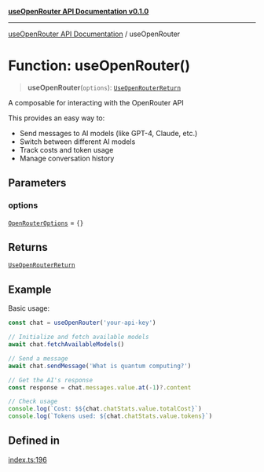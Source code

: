 [**useOpenRouter API Documentation v0.1.0**](../README.md)

***

[useOpenRouter API Documentation](../README.md) / useOpenRouter

# Function: useOpenRouter()

> **useOpenRouter**(`options`): [`UseOpenRouterReturn`](../interfaces/UseOpenRouterReturn.md)

A composable for interacting with the OpenRouter API

This provides an easy way to:
- Send messages to AI models (like GPT-4, Claude, etc.)
- Switch between different AI models
- Track costs and token usage
- Manage conversation history

## Parameters

### options

[`OpenRouterOptions`](../interfaces/OpenRouterOptions.md) = `{}`

## Returns

[`UseOpenRouterReturn`](../interfaces/UseOpenRouterReturn.md)

## Example

Basic usage:
```ts
const chat = useOpenRouter('your-api-key')

// Initialize and fetch available models
await chat.fetchAvailableModels()

// Send a message
await chat.sendMessage('What is quantum computing?')

// Get the AI's response
const response = chat.messages.value.at(-1)?.content

// Check usage
console.log(`Cost: $${chat.chatStats.value.totalCost}`)
console.log(`Tokens used: ${chat.chatStats.value.tokens}`)
```

## Defined in

[index.ts:196](https://github.com/ejfox/vue-use-openrouter/blob/e3bdbf97dbd72ec6c31741ce2bd3ff73ff7034d6/src/index.ts#L196)

